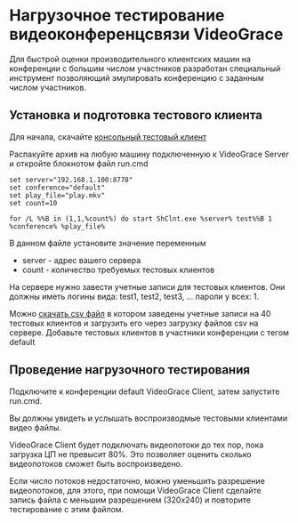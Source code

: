 # Нагрузочное тестирование видеоконференцсвязи VideoGrace

Для быстрой оценки производительного клиентских машин на конференции с большим числом участников разработан специальный инструмент позволяющий эмулировать конференцию с заданным числом участников.

## Установка и подготовка тестового клиента

Для начала, скачайте [консольный тестовый клиент](../../../../download/ShClnt.zip)

Распакуйте архив на любую машину подключенную к VideoGrace Server и откройте блокнотом файл run.cmd 

    set server="192.168.1.100:8778"
    set conference="default"
    set play_file="play.mkv"
    set count=10

    for /L %%B in (1,1,%count%) do start ShClnt.exe %server% test%%B 1 %conference% %play_file%

В данном файле установите значение переменным 

 - server - адрес вашего сервера
 - count - количество требуемых тестовых клиентов

На сервере нужно завести учетные записи для тестовых клиентов. Они должны иметь логины вида: test1, test2, test3, ... пароли у всех: 1. 

Можно [скачать csv файл](../../../../download/test_users.zip) в котором заведены учетные записи на 40 тестовых клиентов и загрузить его через загрузку файлов csv на сервере.
Добавьте тестовых клиентов в участники конференции с тегом default


## Проведение нагрузочного тестирования

Подключите к конференции default VideoGrace Client, затем запустите run.cmd. 

Вы должны увидеть и услышать воспроизводмые тестовыми клиентами видео файлы. 

VideoGrace Client будет подключать видеопотоки до тех пор, пока загрузка ЦП не превысит 80%. 
Это позволяет оценить сколько видеопотоков сможет быть воспроизведено. 

Если число потоков недостаточно, можно уменьшить разрешение видеопотоков, для этого, при помощи VideoGrace Client сделайте запись файла с меньшим разрешением (320x240) и повторите тестирование с этим файлом.